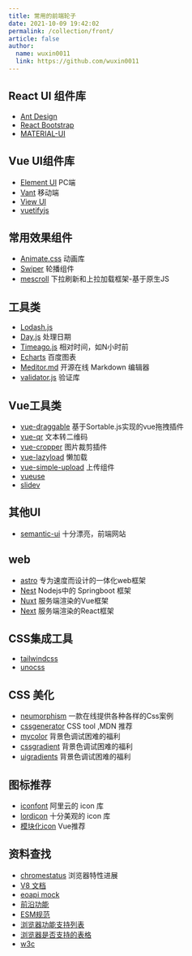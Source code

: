 ```yaml
---
title: 常用的前端轮子
date: 2021-10-09 19:42:02
permalink: /collection/front/
article: false
author: 
  name: wuxin0011
  link: https://github.com/wuxin0011
---
```


## React UI 组件库
- [Ant Design](https://ant.design/)
- [React Bootstrap](https://react-bootstrap.github.io/)
- [MATERIAL-UI](https://material-ui.com/)

## Vue UI组件库
- [Element UI](https://element.eleme.io/#/zh-CN) PC端
- [Vant](https://youzan.github.io/vant/#/zh-CN/) 移动端
- [View UI](https://www.iviewui.com/)
- [vuetifyjs](https://vuetifyjs.com/)

## 常用效果组件
- [Animate.css](https://animate.style/) 动画库
- [Swiper](https://www.swiper.com.cn/) 轮播组件
- [mescroll](http://www.mescroll.com) 下拉刷新和上拉加载框架-基于原生JS

## 工具类
- [Lodash.js](https://www.lodashjs.com/)
- [Day.js](https://dayjs.fenxianglu.cn/) 处理日期
- [Timeago.js](https://github.com/hustcc/timeago.js) 相对时间，如N小时前
- [Echarts](https://echarts.apache.org/zh/index.html) 百度图表
- [Meditor.md](https://pandao.github.io/editor.md/) 开源在线 Markdown 编辑器
- [validator.js](https://github.com/validatorjs/validator.js) 验证库

 ## Vue工具类
- [vue-draggable](https://www.itxst.com/vue-draggable/tutorial.html) 基于Sortable.js实现的vue拖拽插件
- [vue-qr](https://www.npmjs.com/package/vue-qr) 文本转二维码
- [vue-cropper](https://github.com/xyxiao001/vue-cropper) 图片裁剪插件
- [vue-lazyload](https://www.npmjs.com/package/vue-lazyload) 懒加载
- [vue-simple-upload](https://github.com/saivarunk/vue-simple-upload) 上传组件
- [vueuse](https://github.com/vueuse/vueuse) 
- [slidev](https://github.com/slidevjs/slidev) 


## 其他UI

- [semantic-ui](https://semantic-ui.com/) 十分漂亮，前端网站


## web

- [astro](https://github.com/withastro/astro) 专为速度而设计的一体化web框架
- [Nest](https://docs.nestjs.com/) Nodejs中的 Springboot 框架
- [Nuxt](https://nuxt.com/) 服务端渲染的Vue框架
- [Next](https://www.nextjs.cn/) 服务端渲染的React框架



## CSS集成工具

- [tailwindcss](https://www.tailwindcss.cn/) 
- [unocss](https://unocss.dev/)

## CSS 美化

- [neumorphism](https://neumorphism.io/#e0e0e0) 一款在线提供各种各样的Css案例
- [cssgenerator](https://cssgenerator.org/) CSS tool ,MDN 推荐
- [mycolor](https://mycolor.space/) 背景色调试困难的福利
- [cssgradient](https://cssgradient.io/) 背景色调试困难的福利
- [uigradients](https://uigradients.com/#Cherryblossoms) 背景色调试困难的福利

## 图标推荐
- [iconfont](https://www.iconfont.cn/) 阿里云的 icon 库
- [lordicon](https://lordicon.com/icons) 十分美观的 icon 库
- [模块化icon](https://icones.js.org/) Vue推荐

## 资料查找

- [chromestatus](https://chromestatus.com/roadmap) 浏览器特性进展
- [V8 文档](https://v8.dev/docs)
- [eoapi mock](https://datayi.cn/w/QReKB8No)
- [前沿功能](https://github.com/tc39/proposals)
- [ESM规范](https://tc39.es/ecma262/)
- [浏览器功能支持列表](https://caniuse.com/)
- [浏览器是否支持的表格](https://kangax.github.io/compat-table/es6/)
- [w3c](https://html.spec.whatwg.org/)
